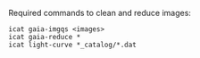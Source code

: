 Required commands to clean and reduce images:

```
icat gaia-imgqs <images>
icat gaia-reduce *
icat light-curve *_catalog/*.dat
```